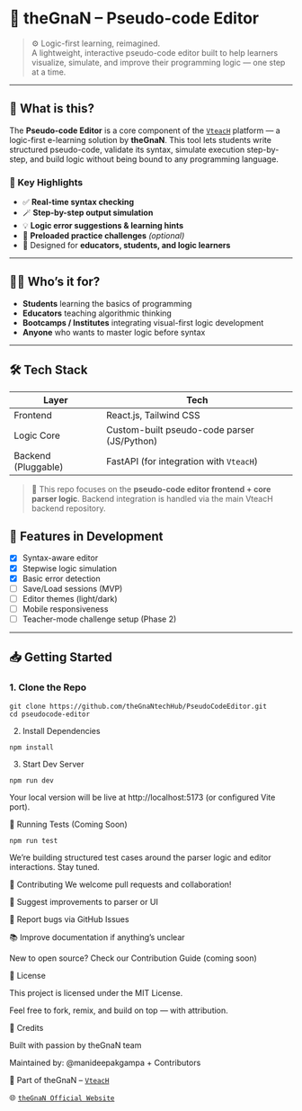 # 🧠 theGnaN – Pseudo-code Editor

> ⚙️ Logic-first learning, reimagined.  
> A lightweight, interactive pseudo-code editor built to help learners visualize, simulate, and improve their programming logic — one step at a time.

---

## 🚀 What is this?

The **Pseudo-code Editor** is a core component of the [`VteacH`](https://github.com/theGnaNtechHub/VteacH) platform — a logic-first e-learning solution by **theGnaN**. This tool lets students write structured pseudo-code, validate its syntax, simulate execution step-by-step, and build logic without being bound to any programming language.

### 🌟 Key Highlights
- ✅ **Real-time syntax checking**
- 🪄 **Step-by-step output simulation**
- 💡 **Logic error suggestions & learning hints**
- 📘 **Preloaded practice challenges** *(optional)*
- 🧠 Designed for **educators, students, and logic learners**

---

## 🧑‍💻 Who’s it for?

- **Students** learning the basics of programming
- **Educators** teaching algorithmic thinking
- **Bootcamps / Institutes** integrating visual-first logic development
- **Anyone** who wants to master logic before syntax

---

## 🛠️ Tech Stack

| Layer      | Tech        |
|------------|-------------|
| Frontend   | React.js, Tailwind CSS |
| Logic Core | Custom-built pseudo-code parser (JS/Python) |
| Backend (Pluggable) | FastAPI (for integration with `VteacH`) |

> 🔧 This repo focuses on the **pseudo-code editor frontend + core parser logic**. Backend integration is handled via the main VteacH backend repository.



## 🚧 Features in Development

- [x] Syntax-aware editor
- [x] Stepwise logic simulation
- [x] Basic error detection
- [ ] Save/Load sessions (MVP)
- [ ] Editor themes (light/dark)
- [ ] Mobile responsiveness
- [ ] Teacher-mode challenge setup (Phase 2)

---

## 📥 Getting Started

### 1. Clone the Repo

```
git clone https://github.com/theGnaNtechHub/PseudoCodeEditor.git
cd pseudocode-editor
```
2. Install Dependencies
```
npm install
```
3. Start Dev Server
```
npm run dev
```
Your local version will be live at http://localhost:5173 (or configured Vite port).

🧪 Running Tests (Coming Soon)
```
npm run test
```
We’re building structured test cases around the parser logic and editor interactions. Stay tuned.

🤝 Contributing
We welcome pull requests and collaboration!

🧩 Suggest improvements to parser or UI

🐛 Report bugs via GitHub Issues

📚 Improve documentation if anything’s unclear

New to open source? Check our Contribution Guide (coming soon)

📄 License

This project is licensed under the MIT License.

Feel free to fork, remix, and build on top — with attribution.


📣 Credits

Built with passion by theGnaN team

Maintained by: @manideepakgampa + Contributors

📌 Part of theGnaN – [`VteacH`](https://github.com/theGnaNtechHub/VteacH)

🌐 [`theGnaN Official Website`](https://www.thegnan.in)
